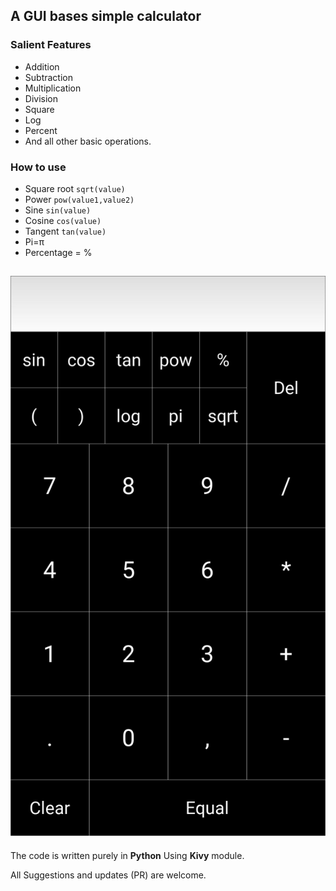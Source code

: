 ## A GUI bases simple calculator

### Salient Features
* Addition
* Subtraction
* Multiplication
* Division
* Square
* Log
* Percent
* And all other basic operations.

### How to use
* Square root `sqrt(value)`
* Power `pow(value1,value2)`
* Sine `sin(value)`
* Cosine `cos(value)`
* Tangent `tan(value)`
* Pi=π
* Percentage = %


![Sample Interface](https://raw.githubusercontent.com/itsyugam/Calculator/master/Interface.jpeg)
---
The code is written purely in **Python** Using **Kivy** module.


All Suggestions and updates (PR) are welcome.





